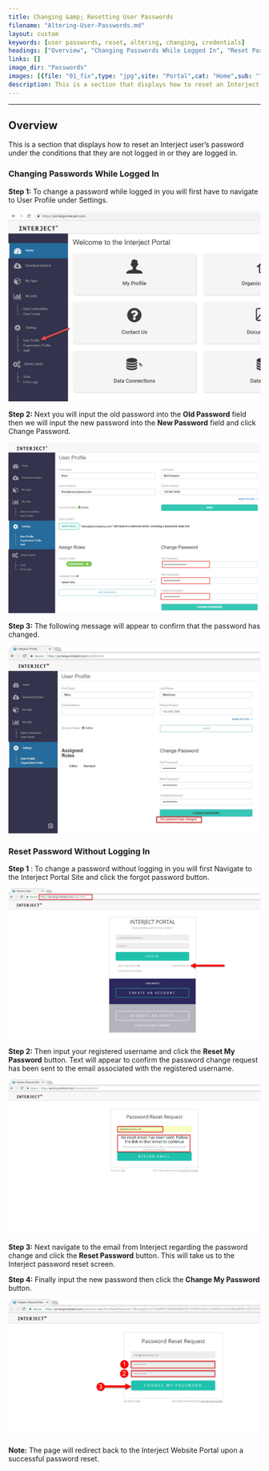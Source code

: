 ```yaml
---
title: Changing &amp; Resetting User Passwords
filename: "Altering-User-Passwords.md"
layout: custom
keywords: [user passwords, reset, altering, changing, credentials]
headings: ["Overview", "Changing Passwords While Logged In", "Reset Password Without Logging In"]
links: []
image_dir: "Passwords"
images: [{file: "01_fix",type: "jpg",site: "Portal",cat: "Home",sub: "",report: "",ribbon: "",config: ""},{file: "02_fix",type: "jpg",site: "Portal",cat: "User Profile",sub: "",report: "",ribbon: "",config: ""},{file: "03",type: "jpg",site: "Portal",cat: "User Profile",sub: "",report: "",ribbon: "",config: ""},{file: "01",type: "jpg",site: "Portal",cat: "Login",sub: "",report: "",ribbon: "",config: ""},{file: "02",type: "jpg",site: "Portal",cat: "Login",sub: "Password Reset Request",report: "",ribbon: "",config: ""},{file: "04",type: "jpg",site: "Portal",cat: "Login",sub: "Password Reset Request",report: "",ribbon: "",config: ""}]
description: This is a section that displays how to reset an Interject user’s password under the conditions that they are not logged in or they are logged in.
---
```

* * *

## Overview

This is a section that displays how to reset an Interject user’s password under the conditions that they are not logged in or they are logged in.

### Changing Passwords While Logged In

**Step 1:** To change a password while logged in you will first have to navigate to User Profile under Settings.

![](/images/Passwords/01_fix.jpg)
<br>

**Step 2:** Next you will input the old password into the **Old Password** field then we will input the new password into the **New Password** field and click Change Password.

![](/images/Passwords/02_fix.jpg)
<br>

**Step 3:** The following message will appear to confirm that the password has changed.

![](/images/Passwords/03.jpg)
<br>

### Reset Password Without Logging In

**Step 1** : To change a password without logging in you will first Navigate to the Interject Portal Site and click the forgot password button.

![](/images/Passwords/01.jpg)
<br>

**Step 2:** Then input your registered username and click the **Reset My Password** button. Text will appear to confirm the password change request has been sent to the email associated with the registered username.

![](/images/Passwords/02.jpg)
<br>

**Step 3:** Next navigate to the email from Interject regarding the password change and click the **Reset Password** button. This will take us to the Interject password reset screen.

**Step 4:** Finally input the new password then click the **Change My Password** button.

![](/images/Passwords/04.jpg)
<br>

**Note:** The page will redirect back to the Interject Website Portal upon a successful password reset.

